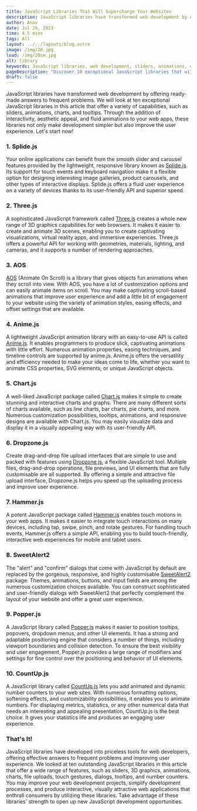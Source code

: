 ```yaml
---
title: JavaScript Libraries That Will Supercharge Your Websites
description: JavaScript libraries have transformed web development by offering ready-made answers to frequent problems. We will look at ten exceptional JavaScript...
author: Anav
date: Jul 29, 2023
time: 4.5 mins
tags: All
layout: ../../layouts/blog.astro
image: /img/20.jpg
load: /img/20sm.jpg
alt: library
keywords: JavaScript libraries, web development, sliders, animations, charts, tooltips, interactivity, user experience, Splide.js, Three.js, AOS, Anime.js, Chart.js, Dropzone.js, Hammer.js, SweetAlert2, Popper.js, CountUp.js.
pageDescription: "Discover 10 exceptional JavaScript libraries that will supercharge your websites by providing a wide range of capabilities, including sliders, animations, charts, tooltips, and more. "
draft: false
---
```


JavaScript libraries have transformed web development by offering ready-made answers to frequent problems. We will look at ten exceptional JavaScript libraries in this article that offer a variety of capabilities, such as sliders, animations, charts, and tooltips. Through the addition of interactivity, aesthetic appeal, and fluid animations to your web apps, these libraries not only make development simpler but also improve the user experience. Let's start now!

### 1. Splide.js

Your online applications can benefit from the smooth slider and carousel features provided by the lightweight, responsive library known as [Splide.js](https://splidejs.com/). Its support for touch events and keyboard navigation make it a flexible option for designing interesting image galleries, product carousels, and other types of interactive displays. Splide.js offers a fluid user experience on a variety of devices thanks to its user-friendly API and superior speed.

### 2. Three.js

A sophisticated JavaScript framework called [Three.js](https://threejs.org/) creates a whole new range of 3D graphics capabilities for web browsers. It makes it easier to create and animate 3D scenes, enabling you to create captivating visualizations, virtual reality apps, and immersive experiences. Three.js offers a powerful API for working with geometries, materials, lighting, and cameras, and it supports a number of rendering approaches.

### 3. AOS 

[AOS](https://michalsnik.github.io/aos/) (Animate On Scroll) is a library that gives objects fun animations when they scroll into view. With AOS, you have a lot of customization options and can easily animate items on scroll. You may make captivating scroll-based animations that improve user experience and add a little bit of engagement to your website using the variety of animation styles, easing effects, and offset settings that are available.

### 4. Anime.js

A lightweight JavaScript animation library with an easy-to-use API is called [Anime.js](https://animejs.com/). It enables programmers to produce slick, captivating animations with little effort. Numerous animation properties, easing techniques, and timeline controls are supported by anime.js. Anime.js offers the versatility and efficiency needed to make your ideas come to life, whether you want to animate CSS properties, SVG elements, or unique JavaScript objects.

### 5. Chart.js

A well-liked JavaScript package called [Chart.js](https://www.chartjs.org/) makes it simple to create stunning and interactive charts and graphs. There are many different sorts of charts available, such as line charts, bar charts, pie charts, and more. Numerous customization possibilities, tooltips, animations, and responsive designs are available with Chart.js. You may easily visualize data and display it in a visually appealing way with its user-friendly API.

### 6. Dropzone.js 

Create drag-and-drop file upload interfaces that are simple to use and packed with features using [Dropzone.js](https://www.dropzone.dev/), a flexible JavaScript tool. Multiple files, drag-and-drop operations, file previews, and UI elements that are fully customisable are all supported. By offering a simple and attractive file upload interface, Dropzone.js helps you speed up the uploading process and improve user experience.

### 7. Hammer.js

A potent JavaScript package called [Hammer.js](https://hammerjs.github.io/) enables touch motions in your web apps. It makes it easier to integrate touch interactions on many devices, including tap, swipe, pinch, and rotate gestures. For handling touch events, Hammer.js offers a simple API, enabling you to build touch-friendly, interactive web experiences for mobile and tablet users.

### 8. SweetAlert2 

The "alert" and "confirm" dialogs that come with JavaScript by default are replaced by the gorgeous, responsive, and highly customisable [SweetAlert2](https://sweetalert2.github.io/) package. Themes, animations, buttons, and input fields are among the numerous customization choices available. You can construct sophisticated and user-friendly dialogs with SweetAlert2 that perfectly complement the layout of your website and offer a great user experience.

### 9. Popper.js 

A JavaScript library called [Popper.js](https://popper.js.org/) makes it easier to position tooltips, popovers, dropdown menus, and other UI elements. It has a strong and adaptable positioning engine that considers a number of things, including viewport boundaries and collision detection. To ensure the best visibility and user engagement, Popper.js provides a large range of modifiers and settings for fine control over the positioning and behavior of UI elements.

### 10. CountUp.js

A JavaScript library called [CountUp.js](https://inorganik.github.io/countUp.js/) lets you add animated and dynamic number counters to your web sites. With numerous formatting options, softening effects, and customizability possibilities, it enables you to animate numbers. For displaying metrics, statistics, or any other numerical data that needs an interesting and appealing presentation, CountUp.js is the best choice. It gives your statistics life and produces an engaging user experience.

### That's It!

JavaScript libraries have developed into priceless tools for web developers, offering effective answers to frequent problems and improving user experience. We looked at ten outstanding JavaScript libraries in this article that offer a wide range of features, such as sliders, 3D graphics, animations, charts, file uploads, touch gestures, dialogs, tooltips, and number counters. You may improve your web development projects, simplify development processes, and produce interactive, visually attractive web applications that enthrall consumers by utilizing these libraries. Take advantage of these libraries' strength to open up new JavaScript development opportunities.





